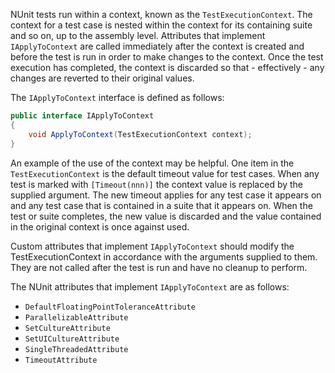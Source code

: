 NUnit tests run within a context, known as the `TestExecutionContext`. The context for a test case is nested within the context for its containing suite and so on, up to the assembly level. Attributes that implement `IApplyToContext` are called immediately after the context is created and before the test is run in order to make changes to the context. Once the test execution has completed, the context is discarded so that - effectively - any changes are reverted to their original values.

The `IApplyToContext` interface is defined as follows:
```csharp
public interface IApplyToContext
{
    void ApplyToContext(TestExecutionContext context);
}
```

An example of the use of the context may be helpful. One item in the `TestExecutionContext` is the default timeout value for test cases. When any test is marked with `[Timeout(nnn)]` the context value is replaced by the supplied argument. The new timeout applies for any test case it appears on and any test case that is contained in a suite that it appears on. When the test or suite completes, the new value is discarded and the value contained in the original context is once against used.

Custom attributes that implement `IApplyToContext` should modify the TestExecutionContext in accordance with the arguments supplied to them. They are not called after the test is run and have no cleanup to perform.

The NUnit attributes that implement `IApplyToContext` are as follows:
* `DefaultFloatingPointToleranceAttribute`
* `ParallelizableAttribute`
* `SetCultureAttribute`
* `SetUICultureAttribute`
* `SingleThreadedAttribute`
* `TimeoutAttribute`

